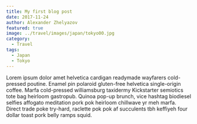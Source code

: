 ```yaml
---
title: My first blog post
date: 2017-11-24
author: Alexander Zhelyazov
featured: true
image: ../travel/images/japan/tokyo00.jpg
category:
  - Travel
tags:
  - Japan
  - Tokyo
---
```


Lorem ipsum dolor amet helvetica cardigan readymade wayfarers cold-pressed poutine. Enamel pin polaroid gluten-free helvetica single-origin coffee. Marfa cold-pressed williamsburg taxidermy Kickstarter semiotics tote bag heirloom gastropub. Quinoa pop-up brunch, vice hashtag biodiesel selfies affogato meditation pork pok heirloom chillwave yr meh marfa. Direct trade poke try-hard, raclette pok pok af succulents tbh keffiyeh four dollar toast pork belly ramps squid.
